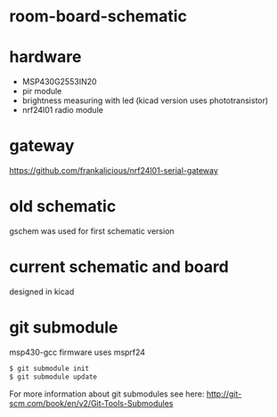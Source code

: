 room-board-schematic
====================
# hardware
- MSP430G2553IN20
- pir module
- brightness measuring with led (kicad version uses phototransistor)
- nrf24l01 radio module

# gateway
https://github.com/frankalicious/nrf24l01-serial-gateway

# old schematic
gschem was used for first schematic version

# current schematic and board
designed in kicad

# git submodule
msp430-gcc firmware uses msprf24
```bash
$ git submodule init
$ git submodule update
```
For more information about git submodules see here: http://git-scm.com/book/en/v2/Git-Tools-Submodules
